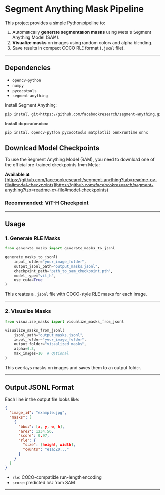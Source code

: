 # Segment Anything Mask Pipeline

This project provides a simple Python pipeline to:

1. Automatically **generate segmentation masks** using Meta's Segment Anything Model (SAM).
2. **Visualize masks** on images using random colors and alpha blending.
3. Save results in compact COCO RLE format (`.jsonl` file).

---

## Dependencies

- `opencv-python`
- `numpy`
- `pycocotools`
- `segment-anything`

Install Segment Anything:

```bash
pip install git+https://github.com/facebookresearch/segment-anything.git
```

Install dependencies:

```bash
pip install opencv-python pycocotools matplotlib onnxruntime onnx
```

## Download Model Checkpoints

To use the Segment Anything Model (SAM), you need to download one of the official pre-trained checkpoints from Meta:

**Available at**:  
[https://github.com/facebookresearch/segment-anything?tab=readme-ov-file#model-checkpoints](https://github.com/facebookresearch/segment-anything?tab=readme-ov-file#model-checkpoints)

### Recommended: ViT-H Checkpoint
---

## Usage

### 1. Generate RLE Masks

```python
from generate_masks import generate_masks_to_jsonl

generate_masks_to_jsonl(
    input_folder="your_image_folder",
    output_jsonl_path="output_masks.jsonl",
    checkpoint_path="path_to_sam_checkpoint.pth",
    model_type="vit_h",
    use_cuda=True
)
```

This creates a `.jsonl` file with COCO-style RLE masks for each image.

---

### 2. Visualize Masks

```python
from visualize_masks import visualize_masks_from_jsonl

visualize_masks_from_jsonl(
    jsonl_path="output_masks.jsonl",
    input_folder="your_image_folder",
    output_folder="visualized_masks",
    alpha=0.3,
    max_images=10  # Optional
)
```

This overlays masks on images and saves them to an output folder.

---

## Output JSONL Format

Each line in the output file looks like:

```json
{
  "image_id": "example.jpg",
  "masks": [
    {
      "bbox": [x, y, w, h],
      "area": 1234.56,
      "score": 0.97,
      "rle": {
        "size": [height, width],
        "counts": "e1a5Z0..."
      }
    }
  ]
}
```

- `rle`: COCO-compatible run-length encoding
- `score`: predicted IoU from SAM

---

